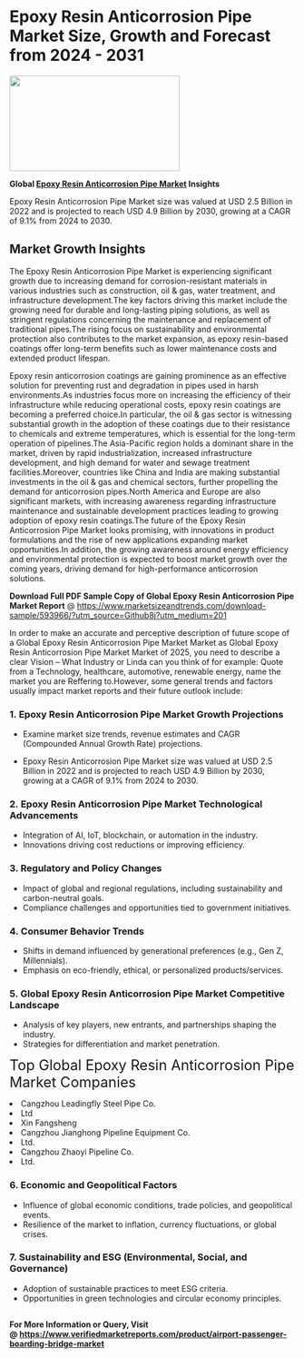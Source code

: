 <H1>Epoxy Resin Anticorrosion Pipe Market Size, Growth and Forecast from 2024 - 2031</H1><img class="aligncenter size-medium wp-image-584254" src="https://thirdeyenews.in/wp-content/uploads/2024/09/Global-Market-Research-300x168.jpeg" alt="" width="300" height="168" /><p><strong>Global&nbsp;<a href="https://www.marketsizeandtrends.com/download-sample/593966/?utm_source=Github8j?utm_medium=201">Epoxy Resin Anticorrosion Pipe Market</a> Insights</strong></p><p>Epoxy Resin Anticorrosion Pipe Market size was valued at USD 2.5 Billion in 2022 and is projected to reach USD 4.9 Billion by 2030, growing at a CAGR of 9.1% from 2024 to 2030.</p><p><h2>Market Growth Insights</h2> <p>The Epoxy Resin Anticorrosion Pipe Market is experiencing significant growth due to increasing demand for corrosion-resistant materials in various industries such as construction, oil & gas, water treatment, and infrastructure development.The key factors driving this market include the growing need for durable and long-lasting piping solutions, as well as stringent regulations concerning the maintenance and replacement of traditional pipes.The rising focus on sustainability and environmental protection also contributes to the market expansion, as epoxy resin-based coatings offer long-term benefits such as lower maintenance costs and extended product lifespan.</p> <p>Epoxy resin anticorrosion coatings are gaining prominence as an effective solution for preventing rust and degradation in pipes used in harsh environments.As industries focus more on increasing the efficiency of their infrastructure while reducing operational costs, epoxy resin coatings are becoming a preferred choice.In particular, the oil & gas sector is witnessing substantial growth in the adoption of these coatings due to their resistance to chemicals and extreme temperatures, which is essential for the long-term operation of pipelines.The Asia-Pacific region holds a dominant share in the market, driven by rapid industrialization, increased infrastructure development, and high demand for water and sewage treatment facilities.Moreover, countries like China and India are making substantial investments in the oil & gas and chemical sectors, further propelling the demand for anticorrosion pipes.North America and Europe are also significant markets, with increasing awareness regarding infrastructure maintenance and sustainable development practices leading to growing adoption of epoxy resin coatings.The future of the Epoxy Resin Anticorrosion Pipe Market looks promising, with innovations in product formulations and the rise of new applications expanding market opportunities.In addition, the growing awareness around energy efficiency and environmental protection is expected to boost market growth over the coming years, driving demand for high-performance anticorrosion solutions.</p> <p><span class=""><strong>Download Full PDF Sample Copy of Global Epoxy Resin Anticorrosion Pipe Market Report</strong> @ <a href="https://www.marketsizeandtrends.com/download-sample/593966/?utm_source=Github8j?utm_medium=201" target="_blank">https://www.marketsizeandtrends.com/download-sample/593966/?utm_source=Github8j?utm_medium=201</a></span></p><p>In order to make an accurate and perceptive description of future scope of a Global&nbsp;Epoxy Resin Anticorrosion Pipe Market Market as Global&nbsp;Epoxy Resin Anticorrosion Pipe Market Market of 2025, you need to describe a clear Vision &ndash; What Industry or Linda can you think of for example: Quote from a Technology, healthcare, automotive, renewable energy, name the market you are Reffering to.However, some general trends and factors usually impact market reports and their future outlook include:</p><h3>1.&nbsp;<strong>Epoxy Resin Anticorrosion Pipe Market Growth Projections</strong></h3><ul><li>Examine market size trends, revenue estimates and CAGR (Compounded Annual Growth Rate) projections.</li><li><p>Epoxy Resin Anticorrosion Pipe Market size was valued at USD 2.5 Billion in 2022 and is projected to reach USD 4.9 Billion by 2030, growing at a CAGR of 9.1% from 2024 to 2030.</p></li></ul><h3>2.&nbsp;<strong>Epoxy Resin Anticorrosion Pipe Market Technological Advancements</strong></h3><ul><li>Integration of AI, IoT, blockchain, or automation in the industry.</li><li>Innovations driving cost reductions or improving efficiency.</li></ul><h3>3.&nbsp;<strong>Regulatory and Policy Changes</strong></h3><ul><li>Impact of global and regional regulations, including sustainability and carbon-neutral goals.</li><li>Compliance challenges and opportunities tied to government initiatives.</li></ul><h3>4.&nbsp;<strong>Consumer Behavior Trends</strong></h3><ul><li>Shifts in demand influenced by generational preferences (e.g., Gen Z, Millennials).</li><li>Emphasis on eco-friendly, ethical, or personalized products/services.</li></ul><h3>5.&nbsp;<strong>Global Epoxy Resin Anticorrosion Pipe Market Competitive Landscape</strong></h3><ul><li>Analysis of key players, new entrants, and partnerships shaping the industry.</li><li>Strategies for differentiation and market penetration.</li></ul><p data-pm-slice="1 1 []"><span style="color: inherit; font-family: inherit; font-size: 25px;">Top Global Epoxy Resin Anticorrosion Pipe Market Companies</span></p><div class="" data-test-id=""><p><li>Cangzhou Leadingfly Steel Pipe Co.</li><li> Ltd</li><li> Xin Fangsheng</li><li> Cangzhou Jianghong Pipeline Equipment Co.</li><li> Ltd.</li><li> Cangzhou Zhaoyi Pipeline Co.</li><li> Ltd.</li></p></div><h3>6.&nbsp;<strong>Economic and Geopolitical Factors</strong></h3><ul><li>Influence of global economic conditions, trade policies, and geopolitical events.</li><li>Resilience of the market to inflation, currency fluctuations, or global crises.</li></ul><h3>7.&nbsp;<strong>Sustainability and ESG (Environmental, Social, and Governance)</strong></h3><ul><li>Adoption of sustainable practices to meet ESG criteria.</li><li>Opportunities in green technologies and circular economy principles.</li></ul><h2><strong style="font-size: 14px;">For More Information or Query, Visit @&nbsp;</strong><a style="background-color: #ffffff; font-size: 14px;" href="https://www.marketsizeandtrends.com/report/epoxy-resin-anticorrosion-pipe-market/" target="_blank">https://www.verifiedmarketreports.com/product/airport-passenger-boarding-bridge-market</a></h2>
